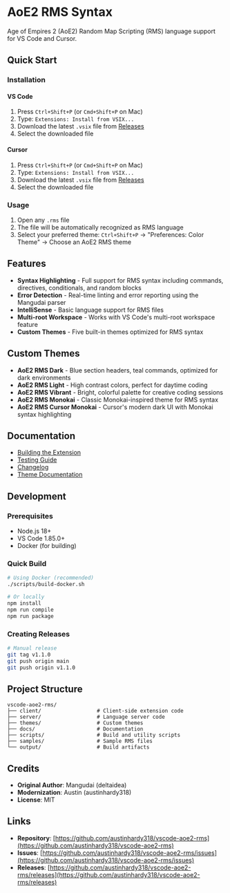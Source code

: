 # AoE2 RMS Syntax

Age of Empires 2 (AoE2) Random Map Scripting (RMS) language support for VS Code and Cursor.

## Quick Start

### Installation

#### VS Code

1. Press `Ctrl+Shift+P` (or `Cmd+Shift+P` on Mac)
2. Type: `Extensions: Install from VSIX...`
3. Download the latest `.vsix` file from [Releases](https://github.com/austinhardy318/vscode-aoe2-rms/releases)
4. Select the downloaded file

#### Cursor

1. Press `Ctrl+Shift+P` (or `Cmd+Shift+P` on Mac)
2. Type: `Extensions: Install from VSIX...`
3. Download the latest `.vsix` file from [Releases](https://github.com/austinhardy318/vscode-aoe2-rms/releases)
4. Select the downloaded file

### Usage

1. Open any `.rms` file
2. The file will be automatically recognized as RMS language
3. Select your preferred theme: `Ctrl+Shift+P` → "Preferences: Color Theme" → Choose an AoE2 RMS theme

## Features

- **Syntax Highlighting** - Full support for RMS syntax including commands, directives, conditionals, and random blocks
- **Error Detection** - Real-time linting and error reporting using the Mangudai parser
- **IntelliSense** - Basic language support for RMS files
- **Multi-root Workspace** - Works with VS Code's multi-root workspace feature
- **Custom Themes** - Five built-in themes optimized for RMS syntax

## Custom Themes

- **AoE2 RMS Dark** - Blue section headers, teal commands, optimized for dark environments
- **AoE2 RMS Light** - High contrast colors, perfect for daytime coding
- **AoE2 RMS Vibrant** - Bright, colorful palette for creative coding sessions
- **AoE2 RMS Monokai** - Classic Monokai-inspired theme for RMS syntax
- **AoE2 RMS Cursor Monokai** - Cursor's modern dark UI with Monokai syntax highlighting

## Documentation

- [Building the Extension](docs/BUILD.md)
- [Testing Guide](docs/TESTING.md)
- [Changelog](docs/CHANGELOG.md)
- [Theme Documentation](themes/README.md)

## Development

### Prerequisites

- Node.js 18+
- VS Code 1.85.0+
- Docker (for building)

### Quick Build

```bash
# Using Docker (recommended)
./scripts/build-docker.sh

# Or locally
npm install
npm run compile
npm run package
```

### Creating Releases

```bash
# Manual release
git tag v1.1.0
git push origin main
git push origin v1.1.0
```

## Project Structure

```text
vscode-aoe2-rms/
├── client/                  # Client-side extension code
├── server/                  # Language server code
├── themes/                  # Custom themes
├── docs/                    # Documentation
├── scripts/                 # Build and utility scripts
├── samples/                 # Sample RMS files
└── output/                  # Build artifacts
```

## Credits

- **Original Author**: Mangudai (deltaidea)
- **Modernization**: Austin (austinhardy318)
- **License**: MIT

## Links

- **Repository**: [https://github.com/austinhardy318/vscode-aoe2-rms](https://github.com/austinhardy318/vscode-aoe2-rms)
- **Issues**: [https://github.com/austinhardy318/vscode-aoe2-rms/issues](https://github.com/austinhardy318/vscode-aoe2-rms/issues)
- **Releases**: [https://github.com/austinhardy318/vscode-aoe2-rms/releases](https://github.com/austinhardy318/vscode-aoe2-rms/releases)
